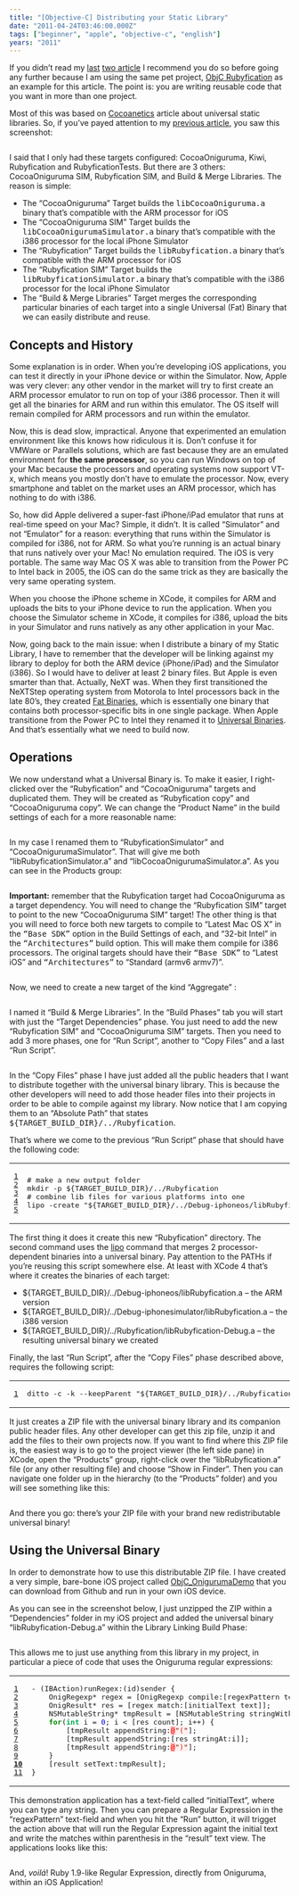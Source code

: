 ```yaml
---
title: "[Objective-C] Distributing your Static Library"
date: "2011-04-24T03:46:00.000Z"
tags: ["beginner", "apple", "objective-c", "english"]
years: "2011"
---
```


<p></p>
<p>If you didn’t read my <a href="http://www.akitaonrails.com/2011/04/23/objective-c-it's-a-unix-system-i-know-this">last</a> <a href="http://www.akitaonrails.com/2011/04/23/objective-c-categories-static-libraries-and-gotchas">two article</a> I recommend you do so before going any further because I am using the same pet project, <a href="http://www.akitaonrails.com/2011/04/23/objective-c-it's-a-unix-system-i-know-this">ObjC Rubyfication</a> as an example for this article. The point is: you are writing reusable code that you want in more than one project.</p>
<p>Most of this was based on <a href="http://www.cocoanetics.com/2010/04/universal-static-libraries/">Cocoanetics</a> article about universal static libraries. So, if you’ve payed attention to my <a href="http://www.akitaonrails.com/2011/04/23/objective-c-categories-static-libraries-and-gotchas">previous article</a>, you saw this screenshot:</p>
<p style="text-align: center"><img src="http://s3.amazonaws.com/akitaonrails/assets/2011/4/23/Screen%20shot%202011-04-23%20at%2011.41.27%20PM_original.png?1303613619" srcset="http://s3.amazonaws.com/akitaonrails/assets/2011/4/23/Screen%20shot%202011-04-23%20at%2011.41.27%20PM_original.png?1303613619 2x" alt=""></p>
<p></p>
<p></p>
<p>I said that I only had these targets configured: CocoaOniguruma, Kiwi, Rubyfication and RubyficationTests. But there are 3 others: CocoaOniguruma <span class="caps">SIM</span>, Rubyfication <span class="caps">SIM</span>, and Build &amp; Merge Libraries. The reason is simple:</p>
<ul>
  <li>The “CocoaOniguruma” Target builds the <tt>libCocoaOniguruma.a</tt> binary that’s compatible with the <span class="caps">ARM</span> processor for iOS</li>
  <li>The “CocoaOniguruma <span class="caps">SIM</span>” Target builds the <tt>libCocoaOnigurumaSimulator.a</tt> binary that’s compatible with the i386 processor for the local iPhone Simulator</li>
  <li>The “Rubyfication” Target builds the <tt>libRubyfication.a</tt> binary that’s compatible with the <span class="caps">ARM</span> processor for iOS</li>
  <li>The “Rubyfication <span class="caps">SIM</span>” Target builds the <tt>libRubyficationSimulator.a</tt> binary that’s compatible with the i386 processor for the local iPhone Simulator</li>
  <li>The “Build &amp; Merge Libraries” Target merges the corresponding particular binaries of each target into a single Universal (Fat) Binary that we can easily distribute and reuse.</li>
</ul>
<h2>Concepts and History</h2>
<p>Some explanation is in order. When you’re developing iOS applications, you can test it directly in your iPhone device or within the Simulator. Now, Apple was very clever: any other vendor in the market will try to first create an <span class="caps">ARM</span> processor emulator to run on top of your i386 processor. Then it will get all the binaries for <span class="caps">ARM</span> and run within this emulator. The OS itself will remain compiled for <span class="caps">ARM</span> processors and run within the emulator.</p>
<p>Now, this is dead slow, impractical. Anyone that experimented an emulation environment like this knows how ridiculous it is. Don’t confuse it for VMWare or Parallels solutions, which are fast because they are an emulated environment for <strong>the same processor</strong>, so you can run Windows on top of your Mac because the processors and operating systems now support VT-x, which means you mostly don’t have to emulate the processor. Now, every smartphone and tablet on the market uses an <span class="caps">ARM</span> processor, which has nothing to do with i386.</p>
<p>So, how did Apple delivered a super-fast iPhone/iPad emulator that runs at real-time speed on your Mac? Simple, it didn’t. It is called “Simulator” and not “Emulator” for a reason: everything that runs within the Simulator is compiled for i386, not for <span class="caps">ARM</span>. So what you’re running is an actual binary that runs natively over your Mac! No emulation required. The iOS is very portable. The same way Mac OS X was able to transition from the Power PC to Intel back in 2005, the iOS can do the same trick as they are basically the very same operating system.</p>
<p>When you choose the iPhone scheme in XCode, it compiles for <span class="caps">ARM</span> and uploads the bits to your iPhone device to run the application. When you choose the Simulator scheme in XCode, it compiles for i386, upload the bits in your Simulator and runs natively as any other application in your Mac.</p>
<p>Now, going back to the main issue: when I distribute a binary of my Static Library, I have to remember that the developer will be linking against my library to deploy for both the <span class="caps">ARM</span> device (iPhone/iPad) and the Simulator (i386). So I would have to deliver at least 2 binary files. But Apple is even smarter than that. Actually, NeXT was. When they first transitioned the NeXTStep operating system from Motorola to Intel processors back in the late 80’s, they created <a href="https://en.wikipedia.org/wiki/Fat_binary">Fat Binaries</a>, which is essentially one binary that contains both processor-specific bits in one single package. When Apple transitione from the Power PC to Intel they renamed it to <a href="https://en.wikipedia.org/wiki/Universal_binary">Universal Binaries</a>. And that’s essentially what we need to build now.</p>
<h2>Operations</h2>
<p>We now understand what a Universal Binary is. To make it easier, I right-clicked over the “Rubyfication” and “CocoaOniguruma” targets and duplicated them. They will be created as “Rubyfication copy” and “CocoaOniguruma copy”. We can change the “Product Name” in the build settings of each for a more reasonable name:</p>
<p style="text-align: center"><img src="https://s3.amazonaws.com/akitaonrails/assets/2011/4/24/Screen%20shot%202011-04-24%20at%2012.21.02%20AM_original.png?1303615270" srcset="https://s3.amazonaws.com/akitaonrails/assets/2011/4/24/Screen%20shot%202011-04-24%20at%2012.21.02%20AM_original.png?1303615270 2x" alt=""></p>
<p>In my case I renamed them to “RubyficationSimulator” and “CocoaOnigurumaSimulator”. That will give me both “libRubyficationSimulator.a” and “libCocoaOnigurumaSimulator.a”. As you can see in the Products group:</p>
<p style="text-align: center"><img src="https://s3.amazonaws.com/akitaonrails/assets/2011/4/24/Screen%20shot%202011-04-24%20at%2012.23.16%20AM_original.png?1303615348" srcset="https://s3.amazonaws.com/akitaonrails/assets/2011/4/24/Screen%20shot%202011-04-24%20at%2012.23.16%20AM_original.png?1303615348 2x" alt=""></p>
<p><strong>Important:</strong> remember that the Rubyfication target had CocoaOniguruma as a target dependency. You will need to change the “Rubyfication <span class="caps">SIM</span>” target to point to the new “CocoaOniguruma <span class="caps">SIM</span>” target! The other thing is that you will need to force both new targets to compile to “Latest Mac OS X” in the <tt>“Base <span class="caps">SDK</span>”</tt> option in the Build Settings of each, and “32-bit Intel” in the <tt>“Architectures”</tt> build option. This will make them compile for i386 processors. The original targets should have their <tt>“Base <span class="caps">SDK</span>”</tt> to “Latest iOS” and <tt>“Architectures”</tt> to “Standard (armv6 armv7)”.</p>
<p style="text-align: center"><img src="https://s3.amazonaws.com/akitaonrails/assets/2011/4/24/Screen%20shot%202011-04-24%20at%2012.54.21%20AM_original.png?1303617223" srcset="https://s3.amazonaws.com/akitaonrails/assets/2011/4/24/Screen%20shot%202011-04-24%20at%2012.54.21%20AM_original.png?1303617223 2x" alt=""></p>
<p>Now, we need to create a new target of the kind “Aggregate” :</p>
<p style="text-align: center"><img src="https://s3.amazonaws.com/akitaonrails/assets/2011/4/24/Screen%20shot%202011-04-24%20at%2012.24.00%20AM_original.png?1303615407" srcset="https://s3.amazonaws.com/akitaonrails/assets/2011/4/24/Screen%20shot%202011-04-24%20at%2012.24.00%20AM_original.png?1303615407 2x" alt=""></p>
<p>I named it “Build &amp; Merge Libraries”. In the “Build Phases” tab you will start with just the “Target Dependencies” phase. You just need to add the new “Rubyfication <span class="caps">SIM</span>” and “CocoaOniguruma <span class="caps">SIM</span>” targets. Then you need to add 3 more phases, one for “Run Script”, another to “Copy Files” and a last “Run Script”.</p>
<p style="text-align: center"><img src="https://s3.amazonaws.com/akitaonrails/assets/2011/4/24/Screen%20shot%202011-04-24%20at%2012.25.13%20AM_original.png?1303615678" srcset="https://s3.amazonaws.com/akitaonrails/assets/2011/4/24/Screen%20shot%202011-04-24%20at%2012.25.13%20AM_original.png?1303615678 2x" alt=""></p>
<p>In the “Copy Files” phase I have just added all the public headers that I want to distribute together with the universal binary library. This is because the other developers will need to add those header files into their projects in order to be able to compile against my library. Now notice that I am copying them to an “Absolute Path” that states <tt>${TARGET_BUILD_DIR}/../Rubyfication</tt>.</p>
<p>That’s where we come to the previous “Run Script” phase that should have the following code:</p>
<table class="CodeRay">
  <tbody>
    <tr>
      <td class="line-numbers" title="double click to toggle" ondblclick="with (this.firstChild.style) { display = (display == '') ? 'none' : '' }"><pre><a href="#n1" name="n1">1</a>
<a href="#n2" name="n2">2</a>
<a href="#n3" name="n3">3</a>
<a href="#n4" name="n4">4</a>
<a href="#n5" name="n5">5</a>
</pre>
      </td>
      <td class="code"><pre># make a new output folder
mkdir -p ${TARGET_BUILD_DIR}/../Rubyfication
# combine lib files for various platforms into one
lipo -create "${TARGET_BUILD_DIR}/../Debug-iphoneos/libRubyfication.a" "${TARGET_BUILD_DIR}/../Debug-iphonesimulator/libRubyfication.a" -output "${TARGET_BUILD_DIR}/../Rubyfication/libRubyfication-${BUILD_STYLE}.a"
</pre>
      </td>
    </tr>
  </tbody>
</table>
<p>The first thing it does it create this new “Rubyfication” directory. The second command uses the <a href="https://developer.apple.com/library/mac/#documentation/Darwin/Reference/ManPages/man1/lipo.1.html">lipo</a> command that merges 2 processor-dependent binaries into a universal binary. Pay attention to the PATHs if you’re reusing this script somewhere else. At least with XCode 4 that’s where it creates the binaries of each target:</p>
<ul>
  <li>${TARGET_BUILD_DIR}/../Debug-iphoneos/libRubyfication.a – the <span class="caps">ARM</span> version</li>
  <li>${TARGET_BUILD_DIR}/../Debug-iphonesimulator/libRubyfication.a – the i386 version</li>
  <li>${TARGET_BUILD_DIR}/../Rubyfication/libRubyfication-Debug.a – the resulting universal binary we created</li>
</ul>
<p>Finally, the last “Run Script”, after the “Copy Files” phase described above, requires the following script:</p>
<table class="CodeRay">
  <tbody>
    <tr>
      <td class="line-numbers" title="double click to toggle" ondblclick="with (this.firstChild.style) { display = (display == '') ? 'none' : '' }"><pre><a href="#n1" name="n1">1</a>
</pre>
      </td>
      <td class="code"><pre>ditto -c -k --keepParent "${TARGET_BUILD_DIR}/../Rubyfication" "${TARGET_BUILD_DIR}/../Rubyfication.zip"
</pre>
      </td>
    </tr>
  </tbody>
</table>
<p>It just creates a <span class="caps">ZIP</span> file with the universal binary library and its companion public header files. Any other developer can get this zip file, unzip it and add the files to their own projects now. If you want to find where this <span class="caps">ZIP</span> file is, the easiest way is to go to the project viewer (the left side pane) in XCode, open the “Products” group, right-click over the “libRubyfication.a” file (or any other resulting file) and choose “Show in Finder”. Then you can navigate one folder up in the hierarchy (to the “Products” folder) and you will see something like this:</p>
<p style="text-align: center"><img src="https://s3.amazonaws.com/akitaonrails/assets/2011/4/24/Screen%20shot%202011-04-24%20at%2012.39.02%20AM_original.png?1303616300" srcset="https://s3.amazonaws.com/akitaonrails/assets/2011/4/24/Screen%20shot%202011-04-24%20at%2012.39.02%20AM_original.png?1303616300 2x" alt=""></p>
<p>And there you go: there’s your <span class="caps">ZIP</span> file with your brand new redistributable universal binary!</p>
<h2>Using the Universal Binary</h2>
<p>In order to demonstrate how to use this distributable <span class="caps">ZIP</span> file. I have created a very simple, bare-bone iOS project called <a href="https://github.com/akitaonrails/ObjC_OnigurumaDemo">ObjC_OnigurumaDemo</a> that you can download from Github and run in your own iOS device.</p>
<p>As you can see in the screenshot below, I just unzipped the <span class="caps">ZIP</span> within a “Dependencies” folder in my iOS project and added the universal binary “libRubyfication-Debug.a” within the Library Linking Build Phase:</p>
<p style="text-align: center"><img src="https://s3.amazonaws.com/akitaonrails/assets/2011/4/24/Screen%20shot%202011-04-24%20at%2012.42.09%20AM_original.png?1303616506" srcset="https://s3.amazonaws.com/akitaonrails/assets/2011/4/24/Screen%20shot%202011-04-24%20at%2012.42.09%20AM_original.png?1303616506 2x" alt=""></p>
<p>This allows me to just use anything from this library in my project, in particular a piece of code that uses the Oniguruma regular expressions:</p>
<table class="CodeRay">
  <tbody>
    <tr>
      <td class="line-numbers" title="double click to toggle" ondblclick="with (this.firstChild.style) { display = (display == '') ? 'none' : '' }"><pre><a href="#n1" name="n1">1</a>
<a href="#n2" name="n2">2</a>
<a href="#n3" name="n3">3</a>
<a href="#n4" name="n4">4</a>
<a href="#n5" name="n5">5</a>
<a href="#n6" name="n6">6</a>
<a href="#n7" name="n7">7</a>
<a href="#n8" name="n8">8</a>
<a href="#n9" name="n9">9</a>
<strong><a href="#n10" name="n10">10</a></strong>
<a href="#n11" name="n11">11</a>
</pre>
      </td>
      <td class="code"><pre>- (IBAction)runRegex:(id)sender {
    OnigRegexp* regex = [OnigRegexp compile:[regexPattern text]];
    OnigResult* res = [regex match:[initialText text]];
    NSMutableString* tmpResult = [NSMutableString stringWithString:<span style="color:#F00;background-color:#FAA">@</span><span style="background-color:hsla(0,100%,50%,0.05)"><span style="color:#710">"</span><span style="color:#710">"</span></span>];
    <span style="color:#080;font-weight:bold">for</span>(<span style="color:#0a5;font-weight:bold">int</span> i = <span style="color:#00D">0</span>; i &lt; [res count]; i++) {
        [tmpResult appendString:<span style="color:#F00;background-color:#FAA">@</span><span style="background-color:hsla(0,100%,50%,0.05)"><span style="color:#710">"</span><span style="color:#D20">(</span><span style="color:#710">"</span></span>];
        [tmpResult appendString:[res stringAt:i]];
        [tmpResult appendString:<span style="color:#F00;background-color:#FAA">@</span><span style="background-color:hsla(0,100%,50%,0.05)"><span style="color:#710">"</span><span style="color:#D20">)</span><span style="color:#710">"</span></span>];
    }
    [result setText:tmpResult];
}
</pre>
      </td>
    </tr>
  </tbody>
</table>
<p>This demonstration application has a text-field called “initialText”, where you can type any string. Then you can prepare a Regular Expression in the “regexPattern” text-field and when you hit the “Run” button, it will trigget the action above that will run the Regular Expression againt the initial text and write the matches within parenthesis in the “result” text view. The applications looks like this:</p>
<p style="text-align: center"><img src="https://s3.amazonaws.com/akitaonrails/assets/2011/4/24/Screen%20shot%202011-04-24%20at%2012.46.19%20AM_original.png?1303616748" srcset="https://s3.amazonaws.com/akitaonrails/assets/2011/4/24/Screen%20shot%202011-04-24%20at%2012.46.19%20AM_original.png?1303616748 2x" alt=""></p>
<p>And, <em>voilá</em>! Ruby 1.9-like Regular Expression, directly from Oniguruma, within an iOS Application!</p>
<p></p>
